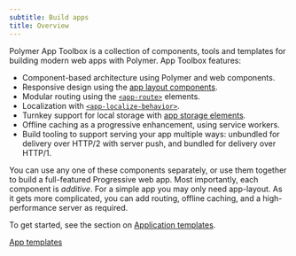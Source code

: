 ```yaml
---
subtitle: Build apps
title: Overview
---
```


Polymer App Toolbox is a collection of components, tools and templates for
building modern web apps with Polymer. App Toolbox features:

-   Component-based architecture using Polymer and web components.
-   Responsive design using the [app layout components](https://elements.polymer-project.org/elements/app-layout).
-   Modular routing using the
    [`<app-route>`](https://elements.polymer-project.org/elements/app-route) elements.
-   Localization with
    [`<app-localize-behavior>`](https://elements.polymer-project.org/elements/app-localize-behavior).
-   Turnkey support for local storage with
    [app storage elements](https://elements.polymer-project.org/elements/app-storage).
-   Offline caching as a progressive enhancement, using service workers.
-   Build tooling to support serving your app multiple ways: unbundled for
    delivery over HTTP/2 with server push, and bundled for delivery over HTTP/1.

You can use any one of these components separately, or use them together to build a full-featured
Progressive web app. Most importantly, each component is _additive_. For a simple app you may only
need app-layout. As it gets more complicated, you can add routing, offline caching, and a
high-performance server as required.

To get started, see the section on [Application templates](templates).

<a href="templates" class="blue-button">App templates
</a>

